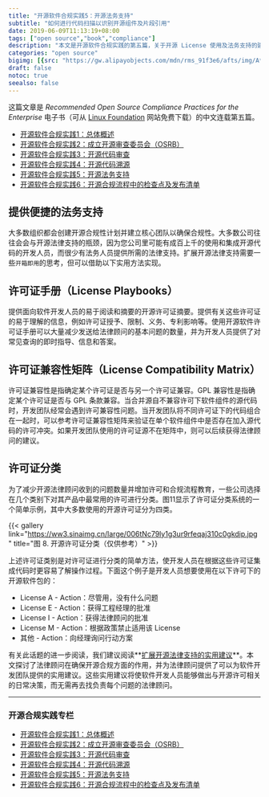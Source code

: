 ```yaml
---
title: "开源软件合规实践5：开源法务支持"
subtitle: "如何进行代码扫描以识别开源组件及片段引用"
date: 2019-06-09T11:13:19+08:00
tags: ["open source","book","compliance"]
description: "本文是开源软件合规实践的第五篇，关于开源 License 使用及法务支持的建议。"
categories: "open source"
bigimg: [{src: "https://gw.alipayobjects.com/mdn/rms_91f3e6/afts/img/A*_zleQpmxFBwAAAAAAAAAAABkARQnAQ", desc: "Photo via Unsplash"}]
draft: false
notoc: true
seealso: false
---
```


这篇文章是 *Recommended Open Source Compliance Practices for the Enterprise* 电子书（可从 [Linux Foundation](https://www.linuxfoundation.org/publications/2019/06/recommended-open-source-compliance-practices/) 网站免费下载）的中文连载第五篇。

- [开源软件合规实践1：总体概述](/posts/open-source-compliance-practices-intro)
- [开源软件合规实践2：成立开源审查委员会（OSRB）](/posts/open-source-compliance-osrb)
- [开源软件合规实践3：开源代码审查](/posts/open-source-compliance-identify)
- [开源软件合规实践4：开源代码溯源](/posts/open-source-compliance-sourcing)
- [开源软件合规实践5：开源法务支持](/posts/open-source-compliance-legal-support)
- [开源软件合规实践6：开源合规流程中的检查点及发布清单](/posts/open-source-compliance-checkpoints)

## 提供便捷的法务支持

大多数组织都会创建开源合规性计划并建立核心团队以确保合规性。大多数公司往往会会与开源法律支持的瓶颈，因为您公司里可能有成百上千的使用和集成开源代码的开发人员，而很少有法务人员提供所需的法律支持。扩展开源法律支持需要一些`开箱即用`的思考，但可以借助以下实用方法实现。

## 许可证手册（License Playbooks）

提供面向软件开发人员的易于阅读和摘要的开源许可证摘要。提供有关这些许可证的易于理解的信息，例如许可证授予、限制、义务、专利影响等。使用开源软件许可证手册可以大量减少发送给法律顾问的基本问题的数量，并为开发人员提供了对常见查询的即时指导、信息和答案。

## 许可证兼容性矩阵（License Compatibility Matrix）

许可证兼容性是指确定某个许可证是否与另一个许可证兼容。GPL 兼容性是指确定某个许可证是否与 GPL 条款兼容。当合并源自不兼容许可下软件组件的源代码时，开发团队经常会遇到许可兼容性问题。当开发团队将不同许可证下的代码组合在一起时，可以参考许可证兼容性矩阵来验证在单个软件组件中是否存在加入源代码的许可冲突。如果开发团队使用的许可证源不在矩阵中，则可以后续获得法律顾问的建议。

## 许可证分类

为了减少开源法律顾问收到的问题数量并增加许可和合规流程教育，一些公司选择在几个类别下对其产品中最常用的许可进行分类。图11显示了许可证分类系统的一个简单示例，其中大多数使用的开源许可证分为四类。

{{< gallery link="https://ww3.sinaimg.cn/large/006tNc79ly1g3ur9rfeqaj310c0gkdip.jpg" title="图 8. 开源许可证分类（仅供参考）" >}}

上述许可证类别是对许可证进行分类的简单方法，使开发人员在根据这些许可证集成代码时更容易了解操作过程。下面这个例子是开发人员想要使用在以下许可下的开源软件包的：

- License A - Action：尽管用，没有什么问题
- License E - Action：获得工程经理的批准
- License I - Action：获得法律顾问的批准
- License M - Action：根据政策禁止适用该 License
- 其他 - Action：向经理询问行动方案

有关此话题的进一步阅读，我们建议阅读**[扩展开源法律支持的实用建议](https://www2.thelinuxfoundation.org/pub-practical-advice-to-scale-legal)**。本文探讨了法律顾问在确保开源合规方面的作用，并为法律顾问提供了可以为软件开发团队提供的实用建议。这些实用建议将使软件开发人员能够做出与开源许可相关的日常决策，而无需再去找负责每个问题的法律顾问。

---

### 开源合规实践专栏

- [开源软件合规实践1：总体概述](/posts/open-source-compliance-practices-intro)
- [开源软件合规实践2：成立开源审查委员会（OSRB）](/posts/open-source-compliance-osrb)
- [开源软件合规实践3：开源代码审查](/posts/open-source-compliance-identify)
- [开源软件合规实践4：开源代码溯源](/posts/open-source-compliance-sourcing)
- [开源软件合规实践5：开源法务支持](/posts/open-source-compliance-legal-support)
- [开源软件合规实践6：开源合规流程中的检查点及发布清单](/posts/open-source-compliance-checkpoints)

